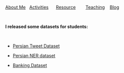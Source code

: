 [About Me](README.md) &nbsp;  [Activities](./Activities.html)&nbsp; &nbsp; &nbsp; [Resource](./Resource.html)&nbsp; &nbsp; &nbsp;  &nbsp; [Teaching](./teaching.html)&nbsp;  &nbsp; [Blog](./blog.html)


&nbsp;
&nbsp;


**I released some datasets for students:**

&nbsp;
&nbsp;
&nbsp;
&nbsp;
&nbsp;
&nbsp;

- [Persian Tweet Dataset](https://gitlab.com/skorani/persian_tweet)

- [Persian NER dataset](https://github.com/OverFlowData/NER-)

- [Banking Dataset](https://github.com/skorani/persian-dataset)

